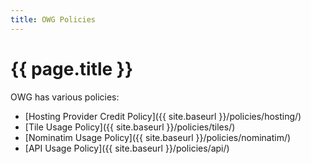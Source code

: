 ```yaml
---
title: OWG Policies
---
```


# {{ page.title }}

OWG has various policies:

* [Hosting Provider Credit Policy]({{ site.baseurl }}/policies/hosting/)
* [Tile Usage Policy]({{ site.baseurl }}/policies/tiles/)
* [Nominatim Usage Policy]({{ site.baseurl }}/policies/nominatim/)
* [API Usage Policy]({{ site.baseurl }}/policies/api/)
